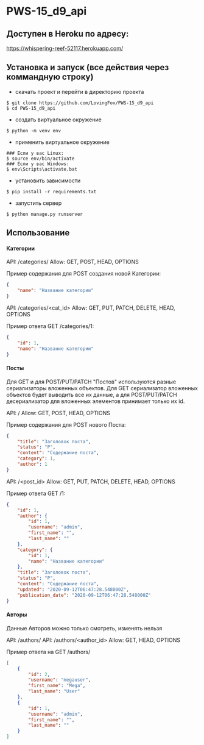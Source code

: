 # PWS-15_d9_api

## Доступен в Heroku по адресу:
https://whispering-reef-52117.herokuapp.com/

## Установка и запуск (все действия через коммандную строку)
  - скачать проект и перейти в директорию проекта
  ```
$ git clone https://github.com/LovingFox/PWS-15_d9_api
$ cd PWS-15_d9_api
```
  - создать виртуальное окружение
  ```
$ python -m venv env
```
  - применить виртуальное окружение
```
### Если у вас Linux:
$ source env/bin/activate
### Если у вас Windows:
$ env\Scripts\activate.bat
```
 - установить зависимости
  ```
$ pip install -r requirements.txt
```

  - запустить сервер
  ```
$ python manage.py runserver
```
## Использование

#### Категории
API: /categories/
Allow: GET, POST, HEAD, OPTIONS

Пример содержания для POST создания новой Категории:
```json
{
    "name": "Название категории"
}
```

API: /categories/<cat_id>
Allow: GET, PUT, PATCH, DELETE, HEAD, OPTIONS

Пример ответа GET /categories/1:
```json
{
    "id": 1,
    "name": "Название категории"
}
```

#### Посты
Для GET и для POST/PUT/PATCH "Постов" используются разные сериализаторы вложенных объектов. Для GET сериализатор вложенных объектов будет выводить все их данные, а для POST/PUT/PATCH десериализатор для вложенных элементов принимает только их id.

API: /
Allow: GET, POST, HEAD, OPTIONS

Пример содержания для POST нового Поста:
```json
{
    "title": "Заголовок поста",
    "status": "P",
    "content": "Содержание поста",
    "category": 1,
    "author": 1
}
```

API: /<post_id>
Allow: GET, PUT, PATCH, DELETE, HEAD, OPTIONS

Пример ответа GET /1:
```json
{
    "id": 1,
    "author": {
        "id": 1,
        "username": "admin",
        "first_name": "",
        "last_name": ""
    },
    "category": {
        "id": 1,
        "name": "Название категории"
    },
    "title": "Заголовок поста",
    "status": "P",
    "content": "Содержание поста",
    "updated": "2020-09-12T06:47:28.548000Z",
    "publication_date": "2020-09-12T06:47:28.548000Z"
}
```

#### Авторы
Данные Авторов можно только смотреть, изменять нельзя


API: /authors/
API: /authors/<author_id>
Allow: GET, HEAD, OPTIONS

Пример ответа на GET /authors/
```json
[
    {
        "id": 2,
        "username": "megauser",
        "first_name": "Mega",
        "last_name": "User"
    },
    {
        "id": 1,
        "username": "admin",
        "first_name": "",
        "last_name": ""
    }
]
```
